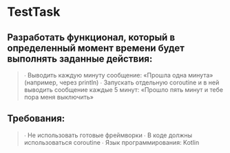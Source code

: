 # TestTask

## Разработать функционал, который в определенный момент времени будет выполнять заданные действия:
> ∙ Выводить каждую минуту сообщение: «Прошла одна минута» (например, через println)
> ∙ Запускать отдельную coroutine и в ней выводить сообщение каждые 5 минут: «Прошло пять минут и тебе пора меня выключить»

## Требования:
> ∙ Не использовать готовые фреймворки
> ∙ В коде должны использоваться coroutine
> ∙ Язык программирования: Kotlin